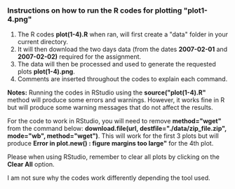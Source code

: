### Instructions on how to run the R codes for plotting "plot1-4.png"

<ol>
<li>The R codes <b>plot(1-4).R</b> when ran, will first create a "data" folder in your
current directory.</li>
<li>It will then download the two days data (from the dates <b>2007-02-01</b> and <b>2007-02-02)</b> required
for the assignment.</li>
<li>The data will then be processed and used to generate the requested plots <b>plot(1-4).png</b>. </li>
<li>Comments are inserted throughout the codes to explain each command. </li>
</ol>



<b>Notes:</b> 
Running the codes in RStudio using the <b>source("plot(1-4).R"</b> method will produce some errors and
warnings. However, it works fine in R but will produce some warning messages that do not affect the 
results. 

For the code to work in RStudio, you will need to remove <b>method="wget"</b> from the command below: 
<b>download.file(url, destfile="./data/zip_file.zip", mode="wb", method="wget")</b>.
This will work for the first 3 plots but will produce <b>Error in plot.new() : figure margins too large"</b>
for the 4th plot. 

Please when using RStudio, remember to clear all plots by clicking on the <b>Clear All</b> option.

I am not sure why the codes work differently depending the tool used.



